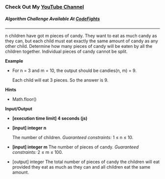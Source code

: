 ### Check Out My [YouTube Channel](https://www.youtube.com/@golbargnet)

##### Algorithm Challenge Available At [CodeFights](https://codefights.com/arcade/intro/level-9/AACpNbZANCkhHWNs3)
---
n children have got m pieces of candy. They want to eat as much candy as they can, but each child must eat exactly the same amount of candy as any other child. Determine how many pieces of candy will be eaten by all the children together. Individual pieces of candy cannot be split.

**Example**

-   For n = 3 and m = 10, the output should be
    candies(n, m) = 9.

    Each child will eat 3 pieces. So the answer is 9.

**Hints**
-   Math.floor()

**Input/Output**

-   **[execution time limit] 4 seconds (js)**

-   **[input] integer n**

    The number of children.
    *Guaranteed constraints:* 1 ≤ n ≤ 10.

-   **[input] integer m**
    The number of pieces of candy.
    *Guaranteed constraints:* 2 ≤ m ≤ 100.

-   [output] integer
    The total number of pieces of candy the children will eat provided they eat as much as they can and all children eat the same amount.